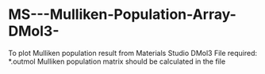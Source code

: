 # MS---Mulliken-Population-Array-DMol3-
To plot Mulliken population result from Materials Studio DMol3
File required: *.outmol
    Mulliken population matrix should be calculated in the file
